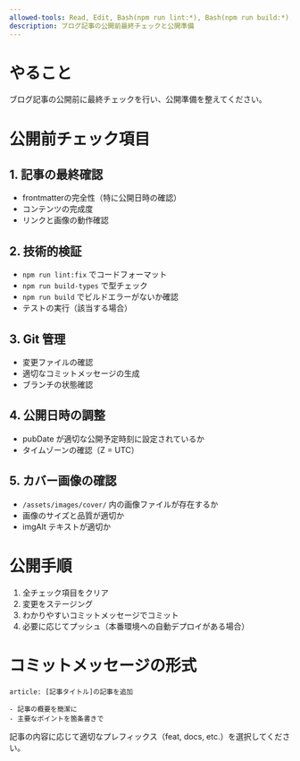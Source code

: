 ```yaml
---
allowed-tools: Read, Edit, Bash(npm run lint:*), Bash(npm run build:*), Bash(npm test:*), Bash(git status:*), Bash(git add:*), Bash(git commit:*), Bash(git push:*)
description: ブログ記事の公開前最終チェックと公開準備
---
```


# やること
ブログ記事の公開前に最終チェックを行い、公開準備を整えてください。

# 公開前チェック項目

## 1. 記事の最終確認
- frontmatterの完全性（特に公開日時の確認）
- コンテンツの完成度
- リンクと画像の動作確認

## 2. 技術的検証
- `npm run lint:fix` でコードフォーマット
- `npm run build-types` で型チェック
- `npm run build` でビルドエラーがないか確認
- テストの実行（該当する場合）

## 3. Git 管理
- 変更ファイルの確認
- 適切なコミットメッセージの生成
- ブランチの状態確認

## 4. 公開日時の調整
- pubDate が適切な公開予定時刻に設定されているか
- タイムゾーンの確認（Z = UTC）

## 5. カバー画像の確認
- `/assets/images/cover/` 内の画像ファイルが存在するか
- 画像のサイズと品質が適切か
- imgAlt テキストが適切か

# 公開手順
1. 全チェック項目をクリア
2. 変更をステージング
3. わかりやすいコミットメッセージでコミット
4. 必要に応じてプッシュ（本番環境への自動デプロイがある場合）

# コミットメッセージの形式
```
article: [記事タイトル]の記事を追加

- 記事の概要を簡潔に
- 主要なポイントを箇条書きで
```

記事の内容に応じて適切なプレフィックス（feat, docs, etc.）を選択してください。
